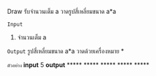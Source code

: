 Draw
รับจำนวนเต็ม a วาดรูปสี่เหลี่ยมขนาด a*a

`Input`
1. จำนวนเต็ม a

`Output`
รูปสี่เหลี่ยมขนาด a*a วาดด้วยเครื่องหมาย \*

`ตัวอย่าง`
__input__
5
__output__
\*\*\*\*\*
\*\*\*\*\*
\*\*\*\*\*
\*\*\*\*\*
\*\*\*\*\*